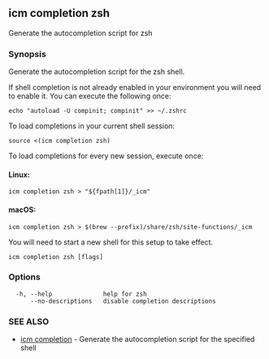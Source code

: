 ## icm completion zsh

Generate the autocompletion script for zsh

### Synopsis

Generate the autocompletion script for the zsh shell.

If shell completion is not already enabled in your environment you will need
to enable it.  You can execute the following once:

	echo "autoload -U compinit; compinit" >> ~/.zshrc

To load completions in your current shell session:

	source <(icm completion zsh)

To load completions for every new session, execute once:

#### Linux:

	icm completion zsh > "${fpath[1]}/_icm"

#### macOS:

	icm completion zsh > $(brew --prefix)/share/zsh/site-functions/_icm

You will need to start a new shell for this setup to take effect.


```
icm completion zsh [flags]
```

### Options

```
  -h, --help              help for zsh
      --no-descriptions   disable completion descriptions
```

### SEE ALSO

* [icm completion](icm_completion.md)	 - Generate the autocompletion script for the specified shell

